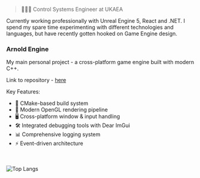 > 👨🏻‍💻 Control Systems Engineer at UKAEA

Currently working professionally with Unreal Engine 5, React and .NET. I spend my spare time experimenting with different technologies and languages, but have recently gotten hooked on Game Engine design.

### Arnold Engine

My main personal project - a cross-platform game engine built with modern C++.

Link to repository - [here](https://github.com/DavidJCottrell/ArnoldEngine)

Key Features:

- 🔧 CMake-based build system
- 🎨 Modern OpenGL rendering pipeline
- 🖥️ Cross-platform window & input handling
- 🛠️ Integrated debugging tools with Dear ImGui
- 📊 Comprehensive logging system
- ⚡ Event-driven architecture

<br>

![Top Langs](https://github-readme-stats.vercel.app/api/top-langs/?username=davidjcottrell&exclude_repo=stroke-prediction-model,digit-predictor&theme=tokyonight&layout=compact)
